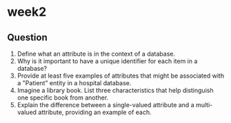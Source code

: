 # week2
## Question 
1. Define what an attribute is in the context of a database.
2. Why is it important to have a unique identifier for each item in a database?
3. Provide at least five examples of attributes that might be associated with a "Patient" entity in a hospital database.
4. Imagine a library book. List three characteristics that help distinguish one specific book from another.
5. Explain the difference between a single-valued attribute and a multi-valued attribute, providing an example of each.
